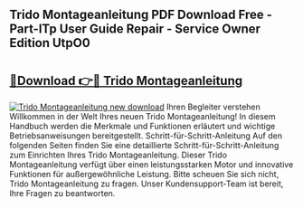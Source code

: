 ## Trido Montageanleitung PDF Download Free - Part-lTp User Guide Repair - Service Owner Edition UtpO0

# <h2><a href="http://df7zz6.blite.top/?on=Trido+Montageanleitung">🔗Download 👉🔴 Trido Montageanleitung</a></h2>

[![Trido Montageanleitung new download](https://i.imgur.com/lujVjoI.png)](http://df7zz6.blite.top/?on=Trido+Montageanleitung)
Ihren Begleiter verstehen Willkommen in der Welt Ihres neuen Trido Montageanleitung! In diesem Handbuch werden die Merkmale und Funktionen erläutert und wichtige Betriebsanweisungen bereitgestellt. Schritt-für-Schritt-Anleitung Auf den folgenden Seiten finden Sie eine detaillierte Schritt-für-Schritt-Anleitung zum Einrichten Ihres Trido Montageanleitung. Dieser Trido Montageanleitung verfügt über einen leistungsstarken Motor und innovative Funktionen für außergewöhnliche Leistung. Bitte scheuen Sie sich nicht, Trido Montageanleitung zu fragen. Unser Kundensupport-Team ist bereit, Ihre Fragen zu beantworten.
